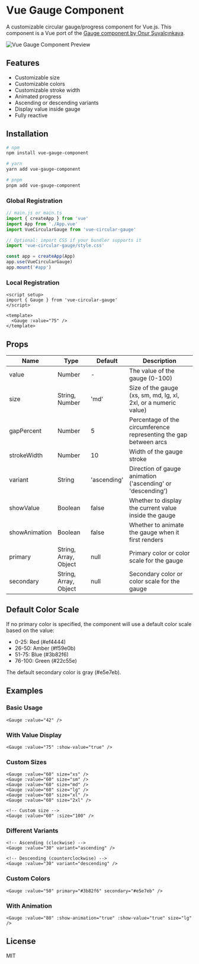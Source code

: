 # Vue Gauge Component

A customizable circular gauge/progress component for Vue.js. This component is a Vue port of the [Gauge component by Onur Şuyalçınkaya](https://github.com/suyalcinkaya/gauge).

![Vue Gauge Component Preview](./preview.png)

## Features

- Customizable size
- Customizable colors
- Customizable stroke width
- Animated progress
- Ascending or descending variants
- Display value inside gauge
- Fully reactive

## Installation

```bash
# npm
npm install vue-gauge-component

# yarn
yarn add vue-gauge-component

# pnpm
pnpm add vue-gauge-component
```

### Global Registration

```js
// main.js or main.ts
import { createApp } from 'vue'
import App from './App.vue'
import VueCircularGauge from 'vue-circular-gauge'

// Optional: import CSS if your bundler supports it
import 'vue-circular-gauge/style.css'

const app = createApp(App)
app.use(VueCircularGauge)
app.mount('#app')
```

### Local Registration

```vue
<script setup>
import { Gauge } from 'vue-circular-gauge'
</script>

<template>
  <Gauge :value="75" />
</template>
```

## Props

| Name          | Type                  | Default     | Description                                                       |
| ------------- | --------------------- | ----------- | ----------------------------------------------------------------- |
| value         | Number                | -           | The value of the gauge (0-100)                                    |
| size          | String, Number        | 'md'        | Size of the gauge (xs, sm, md, lg, xl, 2xl, or a numeric value)   |
| gapPercent    | Number                | 5           | Percentage of the circumference representing the gap between arcs |
| strokeWidth   | Number                | 10          | Width of the gauge stroke                                         |
| variant       | String                | 'ascending' | Direction of gauge animation ('ascending' or 'descending')        |
| showValue     | Boolean               | false       | Whether to display the current value inside the gauge             |
| showAnimation | Boolean               | false       | Whether to animate the gauge when it first renders                |
| primary       | String, Array, Object | null        | Primary color or color scale for the gauge                        |
| secondary     | String, Array, Object | null        | Secondary color or color scale for the gauge                      |

## Default Color Scale

If no primary color is specified, the component will use a default color scale based on the value:

- 0-25: Red (#ef4444)
- 26-50: Amber (#f59e0b)
- 51-75: Blue (#3b82f6)
- 76-100: Green (#22c55e)

The default secondary color is gray (#e5e7eb).

## Examples

### Basic Usage

```vue
<Gauge :value="42" />
```

### With Value Display

```vue
<Gauge :value="75" :show-value="true" />
```

### Custom Sizes

```vue
<Gauge :value="60" size="xs" />
<Gauge :value="60" size="sm" />
<Gauge :value="60" size="md" />
<Gauge :value="60" size="lg" />
<Gauge :value="60" size="xl" />
<Gauge :value="60" size="2xl" />

<!-- Custom size -->
<Gauge :value="60" :size="100" />
```

### Different Variants

```vue
<!-- Ascending (clockwise) -->
<Gauge :value="30" variant="ascending" />

<!-- Descending (counterclockwise) -->
<Gauge :value="30" variant="descending" />
```

### Custom Colors

```vue
<Gauge :value="50" primary="#3b82f6" secondary="#e5e7eb" />
```

### With Animation

```vue
<Gauge :value="80" :show-animation="true" :show-value="true" size="lg" />
```

## License

MIT

